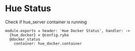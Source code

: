 
# Hue Status

Check if hue_server container is running

    module.exports = header: 'Hue Docker Status', handler: ->
      {hue_docker} = @config.ryba
      @docker_status
        container: hue_docker.container

